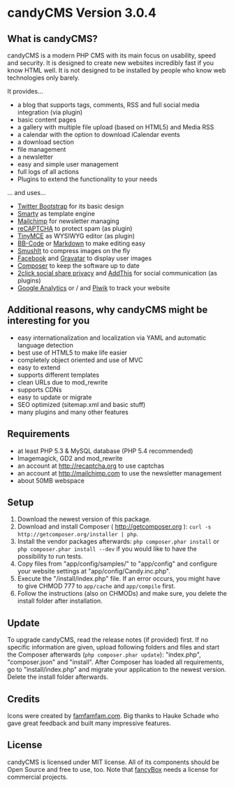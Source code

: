 candyCMS Version 3.0.4
========================================================================================================================

What is candyCMS?
------------------------------------------------------------------------------------------------------------------------

candyCMS is a modern PHP CMS with its main focus on usability, speed and security. It is designed to create new
websites incredibly fast if you know HTML well. It is not designed to be installed by people who know web technologies
only barely.

It provides...

- a blog that supports tags, comments, RSS and full social media integration (via plugin)
- basic content pages
- a gallery with multiple file upload (based on HTML5) and Media RSS
- a calendar with the option to download iCalendar events
- a download section
- file management
- a newsletter
- easy and simple user management
- full logs of all actions
- Plugins to extend the functionality to your needs

... and uses...
- [Twitter Bootstrap](http://twitter.github.com/bootstrap/) for its basic design
- [Smarty](http://smarty.net) as template engine
- [Mailchimp](http://mailchimp.com) for newsletter managing
- [reCAPTCHA](http://recaptcha.org) to protect spam (as plugin)
- [TinyMCE](http://tinymce.moxiecode.com/) as WYSIWYG editor (as plugin)
- [BB-Code](https://github.com/marcoraddatz/candyCMS/wiki/BBCode) or [Markdown](http://daringfireball.net/projects/markdown/) to make editing easy
- [SmushIt](http://www.smushit.com/ysmush.it/) to compress images on the fly
- [Facebook](http://facebook.com/) and [Gravatar](http://gravatar.com/) to display user images
- [Composer](http://getcomposer.org/) to keep the software up to date
- [2click social share privacy](http://www.heise.de/extras/socialshareprivacy/) and [AddThis](http://www.addthis.com/) for social communication (as plugins)
- [Google Analytics](http://www.google.com/analytics/) or / and [Piwik](http://de.piwik.org/) to track your website


Additional reasons, why candyCMS might be interesting for you
------------------------------------------------------------------------------------------------------------------------
- easy internationalization and localization via YAML and automatic language detection
- best use of HTML5 to make life easier
- completely object oriented and use of MVC
- easy to extend
- supports different templates
- clean URLs due to mod_rewrite
- supports CDNs
- easy to update or migrate
- SEO optimized (sitemap.xml and basic stuff)
- many plugins and many other features


Requirements
------------------------------------------------------------------------------------------------------------------------
- at least PHP 5.3 & MySQL database (PHP 5.4 recommended)
- Imagemagick, GD2 and mod_rewrite
- an account at http://recaptcha.org to use captchas
- an account at http://mailchimp.com to use the newsletter management
- about 50MB webspace


Setup
------------------------------------------------------------------------------------------------------------------------
1. Download the newest version of this package.
2. Download and install Composer ( http://getcomposer.org ): `curl -s http://getcomposer.org/installer | php`.
3. Install the vendor packages afterwards: `php composer.phar install` or `php composer.phar install --dev` if you would
like to have the possibility to run tests.
4. Copy files from "app/config/samples/" to "app/config" and configure your website settings at "app/config/Candy.inc.php".
5. Execute the "/install/index.php" file. If an error occurs, you might have to give CHMOD 777 to `app/cache` and `app/compile` first.
6. Follow the instructions (also on CHMODs) and make sure, you delete the install folder after installation.


Update
------------------------------------------------------------------------------------------------------------------------
To upgrade candyCMS, read the release notes (if provided) first. If no specific information are given,
upload following folders and files and start the Composer  afterwards (`php composer.phar update`):
"index.php", "composer.json" and "install". After Composer has loaded all requirements, go to "install/index.php" and
migrate your application to the newest version. Delete the install folder afterwards.


Credits
------------------------------------------------------------------------------------------------------------------------
Icons were created by [famfamfam.com](http://famfamfam.com). Big thanks to Hauke Schade who gave great feedback and
built many impressive features.


License
------------------------------------------------------------------------------------------------------------------------
candyCMS is licensed under MIT license. All of its components should be Open Source and free to use, too.
Note that [fancyBox](http://fancyapps.com/fancybox/) needs a license for commercial projects.
